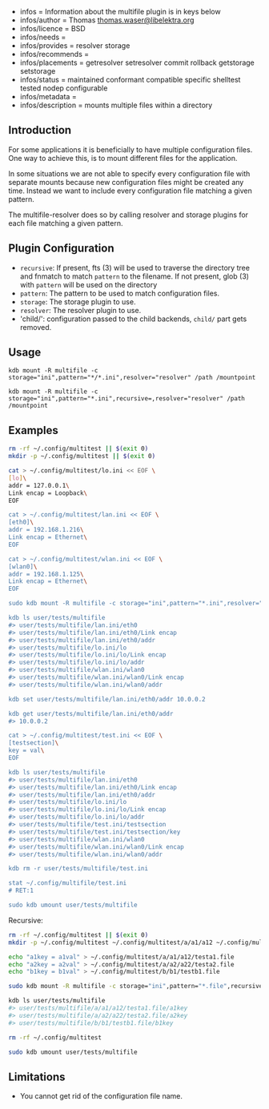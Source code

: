 - infos = Information about the multifile plugin is in keys below
- infos/author = Thomas <thomas.waser@libelektra.org>
- infos/licence = BSD
- infos/needs =
- infos/provides = resolver storage
- infos/recommends =
- infos/placements = getresolver setresolver commit rollback getstorage setstorage
- infos/status = maintained conformant compatible specific shelltest tested nodep configurable
- infos/metadata =
- infos/description = mounts multiple files within a directory

## Introduction

For some applications it is beneficially to have multiple configuration files.
One way to achieve this, is to mount different files for the application.

In some situations we are not able to specify every configuration file with separate mounts
because new configuration files might be created any time.
Instead we want to include every configuration file matching a given pattern.

The multifile-resolver does so by calling resolver and storage plugins for each file matching a given pattern.


## Plugin Configuration

- `recursive`:
  If present, fts (3) will be used to traverse the directory tree and fnmatch to match `pattern` to the filename.
  If not present, glob (3) with `pattern` will be used on the directory
- `pattern`:
  The pattern to be used to match configuration files.
- `storage`:
  The storage plugin to use.
- `resolver`:
  The resolver plugin to use.
- 'child/<configname>':
  configuration passed to the child backends, `child/` part gets removed.

## Usage

`kdb mount -R multifile -c storage="ini",pattern="*/*.ini",resolver="resolver" /path /mountpoint`

`kdb mount -R multifile -c storage="ini",pattern="*.ini",recursive=,resolver="resolver" /path /mountpoint`

## Examples

```sh
rm -rf ~/.config/multitest || $(exit 0)
mkdir -p ~/.config/multitest || $(exit 0)

cat > ~/.config/multitest/lo.ini << EOF \
[lo]\
addr = 127.0.0.1\
Link encap = Loopback\
EOF

cat > ~/.config/multitest/lan.ini << EOF \
[eth0]\
addr = 192.168.1.216\
Link encap = Ethernet\
EOF

cat > ~/.config/multitest/wlan.ini << EOF \
[wlan0]\
addr = 192.168.1.125\
Link encap = Ethernet\
EOF

sudo kdb mount -R multifile -c storage="ini",pattern="*.ini",resolver="resolver" multitest user/tests/multifile

kdb ls user/tests/multifile
#> user/tests/multifile/lan.ini/eth0
#> user/tests/multifile/lan.ini/eth0/Link encap
#> user/tests/multifile/lan.ini/eth0/addr
#> user/tests/multifile/lo.ini/lo
#> user/tests/multifile/lo.ini/lo/Link encap
#> user/tests/multifile/lo.ini/lo/addr
#> user/tests/multifile/wlan.ini/wlan0
#> user/tests/multifile/wlan.ini/wlan0/Link encap
#> user/tests/multifile/wlan.ini/wlan0/addr

kdb set user/tests/multifile/lan.ini/eth0/addr 10.0.0.2

kdb get user/tests/multifile/lan.ini/eth0/addr
#> 10.0.0.2

cat > ~/.config/multitest/test.ini << EOF \
[testsection]\
key = val\
EOF

kdb ls user/tests/multifile
#> user/tests/multifile/lan.ini/eth0
#> user/tests/multifile/lan.ini/eth0/Link encap
#> user/tests/multifile/lan.ini/eth0/addr
#> user/tests/multifile/lo.ini/lo
#> user/tests/multifile/lo.ini/lo/Link encap
#> user/tests/multifile/lo.ini/lo/addr
#> user/tests/multifile/test.ini/testsection
#> user/tests/multifile/test.ini/testsection/key
#> user/tests/multifile/wlan.ini/wlan0
#> user/tests/multifile/wlan.ini/wlan0/Link encap
#> user/tests/multifile/wlan.ini/wlan0/addr

kdb rm -r user/tests/multifile/test.ini

stat ~/.config/multifile/test.ini
# RET:1

sudo kdb umount user/tests/multifile
```

Recursive:

```sh
rm -rf ~/.config/multitest || $(exit 0)
mkdir -p ~/.config/multitest ~/.config/multitest/a/a1/a12 ~/.config/multitest/a/a2/a22 ~/.config/multitest/b/b1|| $(exit 0)

echo "a1key = a1val" > ~/.config/multitest/a/a1/a12/testa1.file
echo "a2key = a2val" > ~/.config/multitest/a/a2/a22/testa2.file
echo "b1key = b1val" > ~/.config/multitest/b/b1/testb1.file

sudo kdb mount -R multifile -c storage="ini",pattern="*.file",recursive=,resolver="resolver" multitest user/tests/multifile

kdb ls user/tests/multifile
#> user/tests/multifile/a/a1/a12/testa1.file/a1key
#> user/tests/multifile/a/a2/a22/testa2.file/a2key
#> user/tests/multifile/b/b1/testb1.file/b1key

rm -rf ~/.config/multitest

sudo kdb umount user/tests/multifile
```

## Limitations

- You cannot get rid of the configuration file name.
